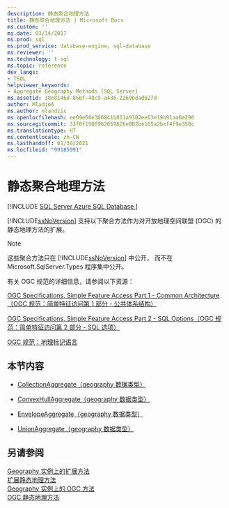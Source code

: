 ```yaml
---
description: 静态聚合地理方法
title: 静态聚合地理方法 | Microsoft Docs
ms.custom: ''
ms.date: 03/14/2017
ms.prod: sql
ms.prod_service: database-engine, sql-database
ms.reviewer: ''
ms.technology: t-sql
ms.topic: reference
dev_langs:
- TSQL
helpviewer_keywords:
- Aggregate Geography Methods [SQL Server]
ms.assetid: 38e8146d-86bf-48c9-a436-2269bdadb27d
author: MladjoA
ms.author: mlandzic
ms.openlocfilehash: ee09e60e306841b011a9302ee63e19b91aa0e296
ms.sourcegitcommit: 33f0f190f962059826e002be165a2bef4f9e350c
ms.translationtype: HT
ms.contentlocale: zh-CN
ms.lasthandoff: 01/30/2021
ms.locfileid: "99185991"
---
```

# <a name="static-aggregate-geography-methods"></a>静态聚合地理方法
[!INCLUDE [SQL Server Azure SQL Database ](../../includes/applies-to-version/sql-asdb.md)]

  [!INCLUDE[ssNoVersion](../../includes/ssnoversion-md.md)] 支持以下聚合方法作为对开放地理空间联盟 (OGC) 的静态地理方法的扩展。  
  
> [!NOTE]  
>  这些聚合方法只在 [!INCLUDE[ssNoVersion](../../includes/ssnoversion-md.md)] 中公开， 而不在 Microsoft.SqlServer.Types 程序集中公开。  
  
 有关 OGC 规范的详细信息，请参阅以下资源：  
  
 [OGC Specifications, Simple Feature Access Part 1 - Common Architecture（OGC 规范：简单特征访问第 1 部分 - 公共体系结构）](https://go.microsoft.com/fwlink/?LinkId=93627)  
  
 [OGC Specifications, Simple Feature Access Part 2 - SQL Options（OGC 规范：简单特征访问第 2 部分 - SQL 选项）](https://go.microsoft.com/fwlink/?LinkId=93628)  
  
 [OGC 规范：地理标记语言](https://go.microsoft.com/fwlink/?LinkId=93629)  
  
## <a name="in-this-section"></a>本节内容  
  
-   [CollectionAggregate（geography 数据类型）](../../t-sql/spatial-geography/collectionaggregate-geography-data-type.md)  
  
-   [ConvexHullAggregate（geography 数据类型）](../../t-sql/spatial-geography/convexhullaggregate-geography-data-type.md)  
  
-   [EnvelopeAggregate（geography 数据类型）](../../t-sql/spatial-geography/envelopeaggregate-geography-data-type.md)  
  
-   [UnionAggregate（geography 数据类型）](../../t-sql/spatial-geography/unionaggregate-geography-data-type.md)  
  
## <a name="see-also"></a>另请参阅  
 [Geography 实例上的扩展方法](../../t-sql/spatial-geography/extended-methods-on-geography-instances.md)   
 [扩展静态地理方法](../../t-sql/spatial-geography/extended-static-geography-methods.md)   
 [Geography 实例上的 OGC 方法](../../t-sql/spatial-geography/ogc-methods-on-geography-instances.md)   
 [OGC 静态地理方法](../../t-sql/spatial-geography/ogc-static-geography-methods.md)  
  
  
